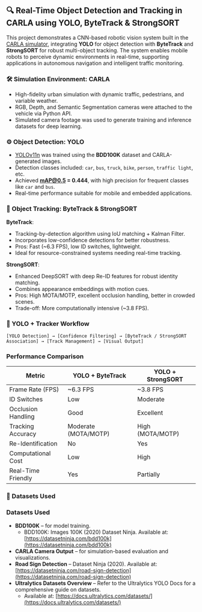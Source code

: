 ## 🔍 Real-Time Object Detection and Tracking in CARLA using YOLO, ByteTrack & StrongSORT

This project demonstrates a CNN-based robotic vision system built in the [CARLA simulator](https://carla.org/), integrating **YOLO** for object detection with **ByteTrack** and **StrongSORT** for robust multi-object tracking. The system enables mobile robots to perceive dynamic environments in real-time, supporting applications in autonomous navigation and intelligent traffic monitoring.

### 🛠 Simulation Environment: CARLA

- High-fidelity urban simulation with dynamic traffic, pedestrians, and variable weather.
- RGB, Depth, and Semantic Segmentation cameras were attached to the vehicle via Python API.
- Simulated camera footage was used to generate training and inference datasets for deep learning.

### ⚙️ Object Detection: YOLO

- [YOLOv11n](https://docs.ultralytics.com/tasks/detect/#models) was trained using the **BDD100K** dataset and CARLA-generated images.
- Detection classes included: `car`, `bus`, `truck`, `bike`, `person`, `traffic light`, etc.
- Achieved **mAP@0.5 = 0.444**, with high precision for frequent classes like `car` and `bus`.
- Real-time performance suitable for mobile and embedded applications.

### 🎯 Object Tracking: ByteTrack & StrongSORT

**ByteTrack**:
- Tracking-by-detection algorithm using IoU matching + Kalman Filter.
- Incorporates low-confidence detections for better robustness.
- Pros: Fast (~6.3 FPS), low ID switches, lightweight.
- Ideal for resource-constrained systems needing real-time tracking.

**StrongSORT**:
- Enhanced DeepSORT with deep Re-ID features for robust identity matching.
- Combines appearance embeddings with motion cues.
- Pros: High MOTA/MOTP, excellent occlusion handling, better in crowded scenes.
- Trade-off: More computationally intensive (~3.8 FPS).

### 🔄 YOLO + Tracker Workflow

```text
[YOLO Detection] → [Confidence Filtering] → [ByteTrack / StrongSORT Association] → [Track Management] → [Visual Output]

```
### Performance Comparison

| Metric               | YOLO + ByteTrack     | YOLO + StrongSORT     |
|----------------------|----------------------|------------------------|
| Frame Rate (FPS)     | ~6.3 FPS             | ~3.8 FPS               |
| ID Switches          | Low                  | Moderate               |
| Occlusion Handling   | Good                 | Excellent              |
| Tracking Accuracy    | Moderate (MOTA/MOTP) | High (MOTA/MOTP)       |
| Re-Identification    | No                   | Yes                    |
| Computational Cost   | Low                  | High                   |
| Real-Time Friendly   | Yes                  | Partially              |



### 📁 Datasets Used
### Datasets Used

- **BDD100K** – for model training.  
  - BDD100K: Images 100K (2020) Dataset Ninja. Available at: [https://datasetninja.com/bdd100k](https://datasetninja.com/bdd100k)
- **CARLA Camera Output** – for simulation-based evaluation and visualizations.
- **Road Sign Detection** – Dataset Ninja (2020). Available at: [https://datasetninja.com/road-sign-detection](https://datasetninja.com/road-sign-detection)
- **Ultralytics Datasets Overview** – Refer to the Ultralytics YOLO Docs for a comprehensive guide on datasets.  
  - Available at: [https://docs.ultralytics.com/datasets/](https://docs.ultralytics.com/datasets/)



